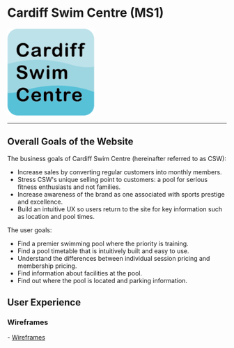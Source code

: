 <h1>Cardiff Swim Centre (MS1)</h1>
<img src="assets/images/logo.png" alt="Cardiff Swim Centre Logo" width="200" height="200">

<hr>

<h2> Overall Goals of the Website </h2>

The business goals of Cardiff Swim Centre (hereinafter referred to as CSW):

- Increase sales by converting regular customers into monthly members.
- Stress CSW's unique selling point to customers: a pool for serious fitness enthusiasts and not families.
- Increase awareness of the brand as one associated with sports prestige and excellence.
- Build an intuitive UX so users return to the site for key information such as location and pool times.

The user goals:

- Find a premier swimming pool where the priority is training.
- Find a pool timetable that is intuitively built and easy to use. 
- Understand the differences between individual session pricing and membership pricing.
- Find information about facilities at the pool.
- Find out where the pool is located and parking information.

<h2>User Experience</h2>

<h3>Wireframes</h3>
- <a href="https://www.figma.com/file/ZRhJJ2FH2fxboh1Esi0kTp/MS1-Wireframe?node-id=0%3A1">Wireframes</a>